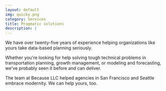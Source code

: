 ```yaml
---
layout: default
img: quicky.png
category: Services
title: Pragmatic solutions
description: |
---
```

We have over twenty-five years of experience helping organizations like yours take data-based planning seriously.

Whether you're looking for help solving tough technical problems in transportation planning, growth management, or modeling and forecasting, we've probably seen it before and can deliver.

The team at Because LLC helped agencies in San Francisco and Seattle embrace modernity. We can help yours, too.
